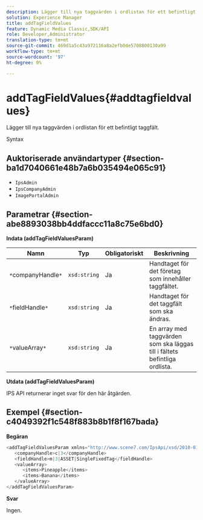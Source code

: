 ```yaml
---
description: Lägger till nya taggvärden i ordlistan för ett befintligt taggfält.
solution: Experience Manager
title: addTagFieldValues
feature: Dynamic Media Classic,SDK/API
role: Developer,Administrator
translation-type: tm+mt
source-git-commit: 469d1a5c43a972116a8a2efb0de5708800130a99
workflow-type: tm+mt
source-wordcount: '97'
ht-degree: 0%

---
```



# addTagFieldValues{#addtagfieldvalues}

Lägger till nya taggvärden i ordlistan för ett befintligt taggfält.

Syntax

## Auktoriserade användartyper {#section-ba1d7040661e48b7a6b035494e065c91}

* `IpsAdmin`
* `IpsCompanyAdmin`
* `ImagePortalAdmin`

## Parametrar {#section-abe8893038bb4ddfaccc11a8c75e6bd0}

**Indata (addTagFieldValuesParam)**

| Namn | Typ | Obligatoriskt | Beskrivning |
|---|---|---|---|
| `*`companyHandle`*` | `xsd:string` | Ja | Handtaget för det företag som innehåller taggfältet. |
| `*`fieldHandle`*` | `xsd:string` | Ja | Handtaget för det taggfält som ska ändras. |
| `*`valueArray`*` | `xsd:string` | Ja | En array med taggvärden som ska läggas till i fältets befintliga ordlista. |

**Utdata (addTagFieldValuesParam)**

IPS API returnerar inget svar för den här åtgärden.

## Exempel {#section-c4049392f1c548f883b8b1f8f167bada}

**Begäran**

```java
<addTagFieldValuesParam xmlns="http://www.scene7.com/IpsApi/xsd/2010-01-31">
   <companyHandle>c|3</companyHandle>
   <fieldHandle>m|3|ASSET|SingleFixedTag</fieldHandle>
   <valueArray>
      <items>Pineapple</items>
      <items>Banana</items>
   </valueArray>
</addTagFieldValuesParam>
```

**Svar**

Ingen.
